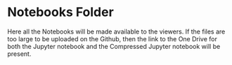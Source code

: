 

# Notebooks Folder

  Here all the Notebooks will be made available to the viewers. If the files are
  too large to be uploaded on the Github, then the link to the One Drive for both the 
  Jupyter notebook and the Compressed Jupyter notebook will be present.
 
